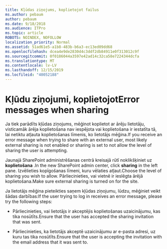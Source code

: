 ```yaml
---
title: Kļūdas ziņojums, koplietojot failus
ms.author: pebaum
author: pebaum
ms.date: 9/18/2018
ms.audience: ITPro
ms.topic: article
ROBOTS: NOINDEX, NOFOLLOW
localization_priority: Normal
ms.assetid: 51ad61e5-a1b8-483b-b6a3-ec13ed09dd68
ms.openlocfilehash: dcea4e9de2830d4c3ddf2db84911e0f313012c9f
ms.sourcegitcommit: 0f0186044a3597e42ad14c32ca58e7224344dcfa
ms.translationtype: MT
ms.contentlocale: lv-LV
ms.lasthandoff: 12/15/2019
ms.locfileid: "40052188"
---
```

# <a name="error-messages-when-sharing"></a><span data-ttu-id="c6a51-102">Kļūdu ziņojumi, koplietojot</span><span class="sxs-lookup"><span data-stu-id="c6a51-102">Error messages when sharing</span></span>

<span data-ttu-id="c6a51-103">Ja tiek parādīts kļūdas ziņojums, mēģinot koplietot ar ārēju lietotāju, visticamāk ārēja koplietošana nav iespējota vai koplietošana ir iestatīta tā, lai netiktu atļauta koplietošanas līmenis, ko lietotājs mēģina.</span><span class="sxs-lookup"><span data-stu-id="c6a51-103">If you receive an error message when trying to share with an external user, most likely external sharing is not enabled or sharing is set to not allow the level of sharing the user is attempting.</span></span>
  
<span data-ttu-id="c6a51-104">Jaunajā SharePoint administrēšanas centrā kreisajā rūtī noklikšķiniet uz **koplietošana** .</span><span class="sxs-lookup"><span data-stu-id="c6a51-104">In the  new SharePoint admin center, click **sharing** in the left pane.</span></span> <span data-ttu-id="c6a51-105">Izvēlieties kopīgošanas līmeni, kuru vēlaties atļaut.</span><span class="sxs-lookup"><span data-stu-id="c6a51-105">Choose the level of sharing you wish to allow.</span></span> <span data-ttu-id="c6a51-106">Pārliecinieties, vai vietnē ir ieslēgta ārējā koplietošana.</span><span class="sxs-lookup"><span data-stu-id="c6a51-106">Make sure external sharing is turned on for the site.</span></span> 
  
<span data-ttu-id="c6a51-107">Ja lietotājs mēģina pieteikties saņem kļūdas ziņojumu, lūdzu, mēģiniet veikt šādas darbības:</span><span class="sxs-lookup"><span data-stu-id="c6a51-107">If the user trying to log in receives an error message, please try the following steps:</span></span>
  
- <span data-ttu-id="c6a51-108">Pārliecinieties, vai lietotājs ir akceptējis koplietošanas uzaicinājumu, kas tika nosūtīts.</span><span class="sxs-lookup"><span data-stu-id="c6a51-108">Ensure that the user has accepted the sharing invitation that was sent.</span></span>
    
- <span data-ttu-id="c6a51-109">Pārliecinieties, ka lietotājs akceptē uzaicinājumu ar e-pasta adresi, uz kuru tas tika nosūtīts.</span><span class="sxs-lookup"><span data-stu-id="c6a51-109">Ensure that the user is accepting the invitation with the email address that it was sent to.</span></span>
    

